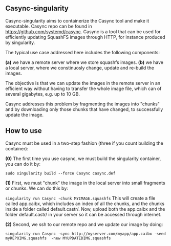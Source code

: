 ## Casync-singularity

Casync-singularity aims to containerize the Casync tool and make it executable. Casync repo can be found in https://github.com/systemd/casync.
Casync is a tool that can be used for efficiently updating SquashFS images through HTTP, for instance produced by singularity. 

The typical use case addressed here includes the following components:

**(a)** we have a remote server where we store squashfs images. 
**(b)** we have a local server, where we constinuosly change, update and re-build the images.

The objective is that we can update the images in the remote server in an efficient way without having to transfer the whole image file, which can of several gigabytes, e.g. up to 10 GB. 

Casync addresses this problem by fragmenting the images into "chunks" and by downloading only those chunks that have changed, to successfully update the image.

## How to use

Casync must be used in a two-step fashion (three if you count building the container):

**(0)** The first time you use casync, we must build the singularity container, you can do it by:

`
sudo singularity build --force Casync casync.def 
`

**(1)** First, we must "chunk" the image in the local server into small fragments or chunks. We can do this by:

`
singularity run Casync -chunk MYIMAGE.squashfs
`
This will create a file called app.caibx, which includes an index of all the chunks, and the chunks inside a folder called default.castr/. 
Now, upload both the app.caibx and the folder default.castr/ in your server so it can be accessed through internet.

**(2)** Second, we ssh to our remote repo and we update our image by doing:

`
singularity run Casync -sync http://myserver.com/myapp/app.caibx -seed myREPOIMG.squashfs  -new MYUPDATEDIMG.squashfs
`

